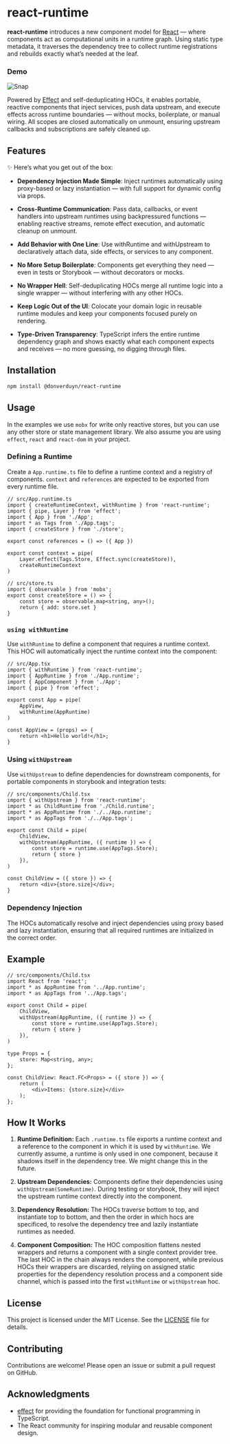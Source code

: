 # react-runtime

**react-runtime** introduces a new component model for [React](https://github.com/facebook/react) — where components act as computational units in a runtime graph. Using static type metadata, it traverses the dependency tree to collect runtime registrations and rebuilds exactly what’s needed at the leaf. 

### Demo
![Snap](https://github.com/user-attachments/assets/9f2edeb2-ebed-4fe0-af21-fb74eb388e79)

Powered by [Effect](https://github.com/Effect-TS/effect) and self-deduplicating HOCs, it enables portable, reactive components that inject services, push data upstream, and execute effects across runtime boundaries — without mocks, boilerplate, or manual wiring. All scopes are closed automatically on unmount, ensuring upstream callbacks and subscriptions are safely cleaned up.

## Features

✨ Here’s what you get out of the box:

- **Dependency Injection Made Simple**: Inject runtimes automatically using proxy-based or lazy instantiation — with full support for dynamic config via props.

- **Cross-Runtime Communication**: Pass data, callbacks, or event handlers into upstream runtimes using backpressured functions — enabling reactive streams, remote effect execution, and automatic cleanup on unmount.

- **Add Behavior with One Line**: Use withRuntime and withUpstream to declaratively attach data, side effects, or services to any component.

- **No More Setup Boilerplate**: Components get everything they need — even in tests or Storybook — without decorators or mocks.

- **No Wrapper Hell**: Self-deduplicating HOCs merge all runtime logic into a single wrapper — without interfering with any other HOCs.

- **Keep Logic Out of the UI**: Colocate your domain logic in reusable runtime modules and keep your components focused purely on rendering.

- **Type-Driven Transparency**: TypeScript infers the entire runtime dependency graph and shows exactly what each component expects and receives — no more guessing, no digging through files.


## Installation

```bash
npm install @donverduyn/react-runtime
```

## Usage

In the examples we use `mobx` for write only reactive stores, but you can use any other store or state management library. We also assume you are using `effect`, `react` and `react-dom` in your project.

### Defining a Runtime

Create a `App.runtime.ts` file to define a runtime context and a registry of components. `context` and `references` are expected to be exported from every runtime file.

```tsx
// src/App.runtime.ts
import { createRuntimeContext, withRuntime } from 'react-runtime';
import { pipe, Layer } from 'effect';
import { App } from './App';
import * as Tags from './App.tags';
import { createStore } from './store';

export const references = () => ({ App })

export const context = pipe(
    Layer.effect(Tags.Store, Effect.sync(createStore)),
    createRuntimeContext
)

// src/store.ts
import { observable } from 'mobx';
export const createStore = () => {
    const store = observable.map<string, any>();
    return { add: store.set }
}

```

### `using withRuntime`

Use `withRuntime` to define a component that requires a runtime context. This HOC will automatically inject the runtime context into the component:

```tsx
// src/App.tsx
import { withRuntime } from 'react-runtime';
import { AppRuntime } from './App.runtime'; 
import { AppComponent } from './App';
import { pipe } from 'effect';

export const App = pipe(
    AppView,
    withRuntime(AppRuntime)
)

const AppView = (props) => {
    return <h1>Hello world!</h1>;
}
```

### Using `withUpstream`

Use `withUpstream` to define dependencies for downstream components, for portable components in storybook and integration tests:

```tsx
// src/components/Child.tsx
import { withUpstream } from 'react-runtime';
import * as ChildRuntime from './Child.runtime';
import * as AppRuntime from './../App.runtime';
import * as AppTags from './../App.tags';

export const Child = pipe(
    ChildView,
    withUpstream(AppRuntime, ({ runtime }) => {
        const store = runtime.use(AppTags.Store);
        return { store }
    }),
)

const ChildView = ({ store }) => {
    return <div>{store.size}</div>;
}
```

### Dependency Injection

The HOCs automatically resolve and inject dependencies using proxy based and lazy instantiation, ensuring that all required runtimes are initialized in the correct order.

## Example


```tsx
// src/components/Child.tsx
import React from 'react';
import * as AppRuntime from '../App.runtime';
import * as AppTags from '../App.tags';

export const Child = pipe(
    ChildView,
    withUpstream(AppRuntime, ({ runtime }) => {
        const store = runtime.use(AppTags.Store);
        return { store }
    }),
)

type Props = {
    store: Map<string, any>;
};

const ChildView: React.FC<Props> = ({ store }) => {
    return (
        <div>Items: {store.size}</div>
    );
};
```

## How It Works

1. **Runtime Definition:** Each `.runtime.ts` file exports a runtime context and a reference to the component in which it is used by `withRuntime`. We currently assume, a runtime is only used in one component, because it shadows itself in the dependency tree. We might change this in the future.

2. **Upstream Dependencies:** Components define their dependencies using `withUpstream(SomeRuntime)`. During testing or storybook, they will inject the upstream runtime context directly into the component.

3. **Dependency Resolution:** The HOCs traverse bottom to top, and instantiate top to bottom, and then the order in which hocs are specificed, to resolve the dependency tree and lazily instantiate runtimes as needed.

4. **Component Composition:** The HOC composition flattens nested wrappers and returns a component with a single context provider tree. The last HOC in the chain always renders the component, while previous HOCs their wrappers are discarded, relyiing on assigned static properties for the dependency resolution process and a component side channel, which is passed into the first `withRuntime` or `withUpstream` hoc.


## License

This project is licensed under the MIT License. See the [LICENSE](./LICENSE) file for details.

## Contributing

Contributions are welcome! Please open an issue or submit a pull request on GitHub.

## Acknowledgments

- [effect](https://github.com/effect-TS) for providing the foundation for functional programming in TypeScript.
- The React community for inspiring modular and reusable component design.
